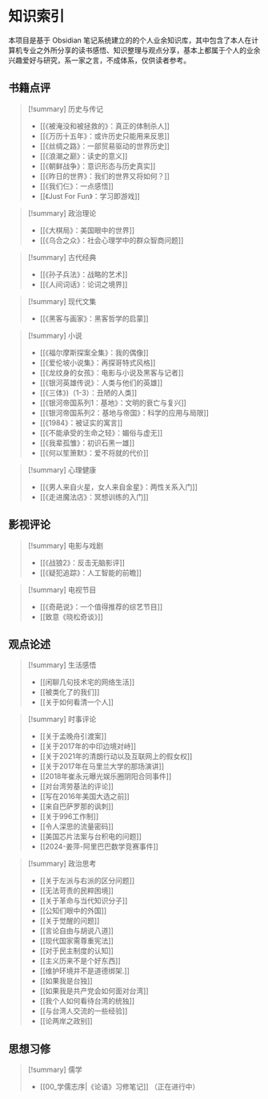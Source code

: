 # 知识索引

本项目是基于 Obsidian 笔记系统建立的的个人业余知识库，其中包含了本人在计算机专业之外所分享的读书感悟、知识整理与观点分享，基本上都属于个人的业余兴趣爱好与研究，系一家之言，不成体系，仅供读者参考。

## 书籍点评

> [!summary] 历史与传记
> - [[《被淹没和被拯救的》：真正的体制杀人]]
> - [[《万历十五年》：或许历史只能用来反思]]
> - [[《丝绸之路》：一部贸易驱动的世界历史]]
> - [[《浪潮之巅》：读史的意义]]
> - [[《朝鲜战争》：意识形态与历史真实]]
> - [[《昨日的世界》：我们的世界又将如何？]]
> - [[《我们仨》：一点感悟]]
> - [[《Just For Fun》：学习即游戏]]

> [!summary] 政治理论
>  - [[《大棋局》：美国眼中的世界]]
>  - [[《乌合之众》：社会心理学中的群众智商问题]]

> [!summary] 古代经典
> - [[《孙子兵法》：战略的艺术]]
> - [[《人间词话》：论词之境界]]

> [!summary] 现代文集
> - [[《黑客与画家》：黑客哲学的启蒙]]

> [!summary] 小说
> - [[《福尔摩斯探案全集》：我的偶像]]
> - [[《爱伦坡小说集》：再探哥特式风格]]
> - [[《龙纹身的女孩》：电影与小说及黑客与记者]]
> - [[《银河英雄传说》：人类与他们的英雄]]
> - [[《三体》)（1-3）：丑陋的人类]]
> - [[《银河帝国系列1：基地》：文明的衰亡与复兴]]
> - [[《银河帝国系列2：基地与帝国》：科学的应用与局限]]
> - [[《1984》：被证实的寓言]]
> - [[《不能承受的生命之轻》：媚俗与虚无]]
> - [[《我辈孤雏》：初识石黑一雄]]
> - [[《何以笙箫默》：爱不将就的代价]]

> [!summary] 心理健康 
>   - [[《男人来自火星，女人来自金星》：两性关系入门]]
>   - [[《走进魔法店》：冥想训练的入门]]

## 影视评论

> [!summary] 电影与戏剧
> - [[《战狼2》：反击无脑影评]]
> - [[《疑犯追踪》：人工智能的前瞻]]

> [!summary] 电视节目
> - [[《奇葩说》：一个值得推荐的综艺节目]]
> - [[致意《晓松奇谈》]]


## 观点论述

> [!summary] 生活感悟
> - [[闲聊几句技术宅的网络生活]]
> - [[被类化了的我们]]
> - [[关于如何看清一个人]]

> [!summary] 时事评论
> - [[关于孟晚舟引渡案]]
> - [[关于2017年的中印边境对峙]]
> - [[关于2021年的清朗行动以及互联网上的假女权]]
> - [[关于2017年在马里兰大学的那场演讲]]
> - [[2018年崔永元曝光娱乐圈阴阳合同事件]]
> - [[对台湾劳基法的评论]]
> - [[写在2016年美国大选之前]]
> - [[来自巴萨罗那的讽刺]]
> - [[关于996工作制]]
> - [[令人深思的流量密码]]
> - [[美国芯片法案与台积电的问题]]
> - [[2024-姜萍-阿里巴巴数学竞赛事件]]

> [!summary] 政治思考
> - [[关于左派与右派的区分问题]]
> - [[无法苛责的民粹困境]]
> - [[关于革命与当代知识分子]]
> - [[公知们眼中的外国]]
> - [[关于觉醒的问题]]
> - [[言论自由与胡说八道]]
> - [[现代国家需尊重宪法]]
> - [[对于民主制度的认知]]
> - [[主义历来不是个好东西]]
> - [[维护环境并不是道德绑架.]]
> - [[如果我是台独]]
> - [[如果我是共产党会如何面对台湾]]
> - [[我个人如何看待台湾的统独]]
> - [[与台湾人交流的一些经验]]
> - [[论两岸之政别]]

## 思想习修

> [!summary] 儒学
> - [[00_学儒志序|《论语》习修笔记]] （正在进行中）
